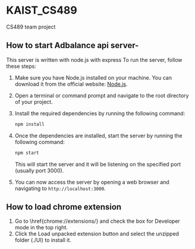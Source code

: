 # KAIST_CS489
CS489 team project

## How to start Adbalance api server-
This server is written with node.js with express
To run the server, follow these steps:

1. Make sure you have Node.js installed on your machine. You can download it from the official website: [Node.js](https://nodejs.org).
2. Open a terminal or command prompt and navigate to the root directory of your project.
3. Install the required dependencies by running the following command:

    ```bash
    npm install
    ```

4. Once the dependencies are installed, start the server by running the following command:

    ```bash
    npm start
    ```
    This will start the server and it will be listening on the specified port (usually port 3000).

5. You can now access the server by opening a web browser and navigating to `http://localhost:3000`.

## How to load chrome extension
1. Go to \href{chrome://extensions/} and check the box for Developer mode in the top right.
2. Click the Load unpacked extension button and select the unzipped folder (./UI) to install it.

